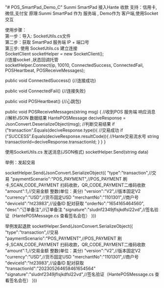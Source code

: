 "# POS_SmartPad_Demo_C"  Sunmi SmartPad 接入Hante 收款 支持：信用卡,微信,支付宝
原理:Sunmi SmartPad 作为 服务端 , Demo作为 客户端,使用Socket 交互

使用步骤：<br/>
第一步：导入: SocketUtils.cs文件 <br/>
第二步：获取 SmartPad 服务端 IP + 端口号<br/>
第三步: 使用 SocketUtils.cs 建立连接<br/>
   SocketClient socketHelper = new SocketClient();<br/>
   //连接socket ,状态回调托管 <br/>
   socketHelper.Connect(ip, 10010, ConnectedSuccess, ConnectedFail, POSHeartbeat, POSReceiveMessages);

   public void ConnectedSuccess() {//连接成功}

   public void ConnectedFail() {//连接失败}

   public void POSHeartbeat() {//心跳包}

   public void POSReceiveMessages(string msg) {
      //收到POS 服务端 响应消息
       //解析JSON 数据结果
        HantePOSMessage deciveResponse = JsonConvert.DeserializeObject<HantePOSMessage>(msg);
      //判断交易结果
      if ("transaction".Equals(deciveResponse.type)){
            //交易成功
            if ("SUCCESS".Equals(deciveResponse.resultCode)){
               //Hante交易流水号
               string transactionId=deciveResponse.transactionId;
            }
      }
   }

  使用SocketUtils.cs 发送消息(JSON格式)
   socketHelper.Send(string data)
   
   举例：发起交易
   
   socketHelper.Send(JsonConvert.SerializeObject({
      "type":"transaction",//交易
      "paymentScenario":"POS_PAYMENT",//POS_PAYMENT 刷卡,SCAN_CODE_PAYMENT 扫码收款，QR_CODE_PAYMENT二维码收款
      "amount":1,//交易金额 整数(单位：美分)
      "version":"V2",//版本固定V2
      "currency":"USD",//货币固定USD 
      "merchantNo":"1101301",//商户号
      "deviceId":"ht23983",//设备ID 配对获取
      "orderNo":"1654165464560",
      "desc":"订单备注",//订单备注
      "signature":"sludnf2349jflsjkdfsl22vd",//签名验证（HantePOSMessage.cs 查看签名会在）
   }))

   举例发起退款
   socketHelper.Send(JsonConvert.SerializeObject({
      "type":"transaction",//交易
      "paymentScenario":"POS_PAYMENT",//POS_PAYMENT 刷卡,SCAN_CODE_PAYMENT 扫码收款，QR_CODE_PAYMENT二维码收款
      "amount":1,//交易金额 整数(单位：美分)
      "version":"V2",//版本固定V2
      "currency":"USD",//货币固定USD 
      "merchantNo":"1101301",//商户号
      "deviceId":"ht23983",//设备ID 配对获取
      "transactionId":"202305264658461654564"
      "signature":"sludnf2349jflsjkdfsl22vd",//签名验证（HantePOSMessage.cs 查看签名会在）
   }))
